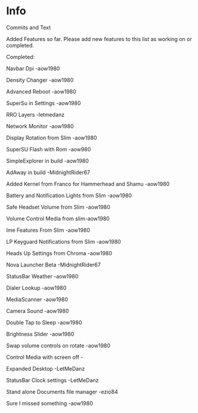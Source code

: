 # Info
Commits and Text

Added Features so far.
Please add new features to this list as working on or completed.

Completed:

Navbar Dpi -aow1980

Density Changer -aow1980

Advanced Reboot -aow1980

SuperSu in Settings -aow1980

RRO Layers -letmedanz

Network Monitor -aow1980

Display Rotation from Slim -aow1980

SuperSU Flash with Rom -aow980

SimpleExplorer in build -aow1980

AdAway in build -MidnightRider67

Added Kernel from Franco for Hammerhead and Shamu -aow1980

Battery and Notification Lights from Slim -aow1980

Safe Headset Volume from Slim -aow1980

Volume Control Media from slim-aow1980

Ime Features From Slim -aow1980

LP Keyguard Notifications from Slim -aow1980

Heads Up Settings from Chroma -aow1980

Nova Launcher Beta -MidnightRider67

StatusBar Weather -aow1980 

Dialer Lookup -aow1980

MediaScanner -aow1980

Camera Sound -aow1980

Double Tap to Sleep -aow1980

Brightness Slider -aow1980

Swap volume controls on rotate -aow1980

Control Media with screen off -

Expanded Desktop -LetMeDanz

StatusBar Clock settings -LetMeDanz

Stand alone Documents file manager -ezio84

Sure I missed something -aow1980
